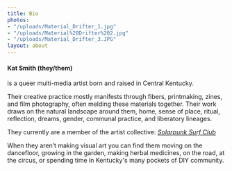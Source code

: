 ```yaml
---
title: Bio
photos:
- "/uploads/Material_Drifter_1.jpg"
- "/uploads/Material%20Drifter%202.jpg"
- "/uploads/Material_Drifter_3.JPG"
layout: about
---
```

#### Kat Smith (they/them)
is a queer multi-media artist born and raised in Central Kentucky.

Their creative practice mostly manifests through fibers, printmaking, zines, and film photography, often melding these materials together.
Their work draws on the natural landscape around them, home, sense of place, ritual, reflection, dreams, gender, communal practice, and liberatory lineages.

They currently are a member of the artist collective: [*Solarpunk Surf Club*](https://www.solarpunksurf.club)

When they aren’t making visual art you can find them moving on the dancefloor, growing in the garden, making herbal medicines, on the road, at the circus, or spending time in Kentucky's many pockets of DIY community.
